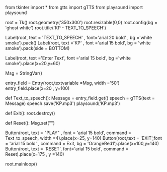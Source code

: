 from tkinter import *
from gtts import gTTS
from playsound import playsound

root = Tk()
root.geometry('350x300')
root.resizable(0,0)
root.config(bg = 'ghost white')
root.title('KP - TEXT_TO_SPEECH')

Label(root, text = 'TEXT_TO_SPEECH' , font='arial 20 bold' , bg ='white smoke').pack()
Label(root, text ='KP' , font ='arial 15 bold', bg = 'white smoke').pack(side = BOTTOM)

Label(root, text ='Enter Text', font ='arial 15 bold', bg ='white smoke').place(x=20,y=60)

Msg = StringVar()

entry_field = Entry(root,textvariable =Msg, width ='50')
entry_field.place(x=20 , y=100)

def Text_to_speech():
    Message = entry_field.get()
    speech = gTTS(text = Message)
    speech.save('KP.mp3')
    playsound('KP.mp3')

def Exit():
    root.destroy()

def Reset():
    Msg.set("")

Button(root, text = "PLAY" , font = 'arial 15 bold', command = Text_to_speech, width =4).place(x=25, y=140)
Button(root,text = 'EXIT',font = 'arial 15 bold' , command = Exit, bg = 'OrangeRed1').place(x=100,y=140)
Button(root, text = 'RESET', font='arial 15 bold', command = Reset).place(x=175 , y =140)

root.mainloop()
